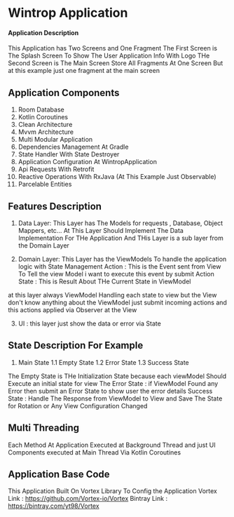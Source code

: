 # Wintrop Application
#### Application Description

This Application has Two Screens and One Fragment
The First Screen is The Splash Screen To Show The User Application Info With Logo
THe Second Screen is The Main Screen Store All Fragments At One Screen But at this example just one fragment at the main screen

## Application Components
1. Room Database 
2. Kotlin Coroutines
3. Clean Architecture
4. Mvvm Architecture
5. Multi Modular Application
6. Dependencies Management At Gradle
7. State Handler With State Destroyer
8. Application Configuration At WintropApplication
9. Api Requests With Retrofit
10. Reactive Operations With RxJava (At This Example Just Observable)
11. Parcelable Entities

## Features Description
1. Data Layer: This Layer has The Models for requests , Database, Object Mappers, etc...
At This Layer Should Implement The Data Implementation For THe Application And THis Layer is a sub layer from the Domain Layer

2. Domain Layer: This Layer has the ViewModels To handle the application logic with State Management
Action : This is the Event sent from View To Tell the view Model i want to execute this event by submit Action
State : This is Result About THe Current State in ViewModel 

at this layer always ViewModel Handling each state to view but the View don't know anything about the ViewModel just submit incoming actions
and this actions applied via Observer at the View

3. UI : this layer just show the data or error via State 

## State Description For Example
1. Main State 
    1.1 Empty State
    1.2 Error State
    1.3 Success State

The Empty State is THe Initialization State because each viewModel Should Execute an initial state for view
The Error State : if ViewModel Found any Error then submit an Error State to show user the error details
Success State : Handle The Response from ViewModel to View and Save The State for Rotation or Any View Configuration Changed

## Multi Threading
Each Method At Application Executed at Background Thread and just UI Components executed at Main Thread
Via Kotlin Coroutines

## Application Base Code
This Application Built On Vortex Library To Config the Application
Vortex Link : https://github.com/Vortex-io/Vortex
Bintray Link : https://bintray.com/yt98/Vortex

